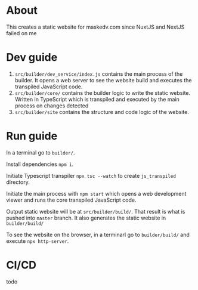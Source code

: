 # About

This creates a static website for maskedv.com since NuxtJS and NextJS failed on me

# Dev guide

1) `src/builder/dev_service/index.js` contains the main process of the builder. It opens a web server to see the website build and executes the transpiled JavaScript code.
2) `src/builder/core/` contains the builder logic to write the static website. Written in TypeScript which is transpiled and executed by the main process on changes detected
3) `src/builder/site` contains the structure and code logic of the website.

# Run guide

In a terminal go to `builder/`.

Install dependencies `npm i`.

Initiate Typescript transpiler `npx tsc --watch` to create `js_transpiled` directory.

Initiate the main process with `npm start` which opens a web development viewer and runs the core transpiled JavaScript code.

Output static website will be at `src/builder/build/`. That result is what is pushed into `master` branch. It also generates the static website in `builder/build/`

To see the website on the browser, in a terminarl go to `builder/build/` and execute `npx http-server`.

# CI/CD

todo
